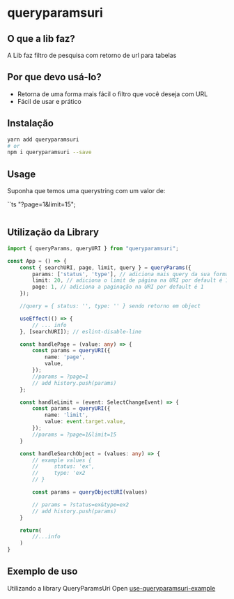 # queryparamsuri

## O que a lib faz?

A Lib faz filtro de pesquisa com retorno de url para tabelas

## Por que devo usá-lo?

- Retorna de uma forma mais fácil o filtro que você deseja com URL
- Fácil de usar e prático

## Instalação

```bash
yarn add queryparamsuri
# or
npm i queryparamsuri --save
```

## Usage

Suponha que temos uma querystring com um valor de:

``ts
"?page=1&limit=15";

```

```

## Utilização da Library

```ts
import { queryParams, queryURI } from "queryparamsuri";

const App = () => {
    const { searchURI, page, limit, query } = queryParams({
        params: ['status', 'type'], // adiciona mais query da sua forma
        limit: 20, // adiciona o limit de página na URI por default é 15
        page: 1, // adiciona a paginação na URI por default é 1
    });

    //query = { status: '', type: '' } sendo retorno em object

    useEffect(() => {
        // ... info
    }, [searchURI]); // eslint-disable-line

    const handlePage = (value: any) => {
        const params = queryURI({
            name: 'page',
            value,
        });
        //params = ?page=1
        // add history.push(params)
    };

    const handleLimit = (event: SelectChangeEvent) => {
        const params = queryURI({
            name: 'limit',
            value: event.target.value,
        });
        //params = ?page=1&limit=15
    }

    const handleSearchObject = (values: any) => {
        // example values {
        //     status: 'ex',
        //     type: 'ex2
        // }

        const params = queryObjectURI(values)

        // params = ?status=ex&type=ex2
        // add history.push(params)
    }

    return(
        //...info
    )
}
```

## Exemplo de uso

Utilizando a library QueryParamsUri
Open [use-queryparamsuri-example](https://github.com/fabionmoraes/use-queryparamsuri-example)
